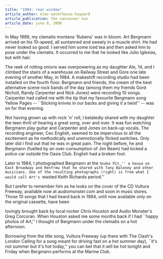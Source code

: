 ```yaml
---
title: "1984: rear window"
article_author: alex waterhouse-hayward
article_publication: the vancouver sun
article_date: june 8, 2000
---
```

In May 1989, my clematis montana 'Rubens' was in bloom. Art Bergmann arrived on his 10-speed, all suntanned and sweaty in a muscle shirt. He had never looked so good. I served him some iced tea and then asked him to pose under the clematis. It occurred to me that he looked like Julio Iglesias, but with hair.

The reek of rotting onions was overpowering as my daughter Ale, 14, and I climbed the stairs of a warehouse on Railway Street and Gore one late evening of another May, in 1984. A makeshift recording studio had been installed on the fourth floor. Bergmann and friends, the cream of the best alternative scene rock bands of the day (among them my friends Gord Nicholl, Randy Carpenter and Nick Jones) were recording 10 songs. Carpenter had called me with the tip that my favourite Bergmann song Yellow Pages -- ``Sticking knives in our backs and giving it a twist'' -- was on for that evening.

Not having grown up with rock 'n' roll, I belatedly shared with my daughter the teen thrill of hearing a great song, over and over. It was fun watching Bergmann play guitar and Carpenter and Jones on back-up vocals. The recording engineer, Cec English, seemed to be impervious to all the excitement as he methodically and unemotionally flicked switches. Only later did I find out that he was in great pain. The night before, he and Bergmann (fuelled by an over-consumption of Jim Beam) had kicked a police car outside the Oasis Club. English had a broken foot.

Later in 1984, I photographed Bergmann at the ``Snake Pit,'' a house on East Broadway and Renfrew that he shared with Tony Baloney and other musicians. One of the resulting photographs (right) is from what I would call Art's ``wasted Keith Richards period.''

But I prefer to remember him as he looks on the cover of the CD Vultura Freeway, available now at audiomonster.com and soon in music stores. Those 10 songs that I had heard back in 1984, until now available only on the original cassette, have been

lovingly brought back by local rocker Chris Houston and Audio Monster's Greg Corcoran. When Houston asked me some months back if I had ``happy photos of Art,'' I thought of Bergmann under the clematis on a hot afternoon.

Borrowing from the title song, Vultura Freeway (up there with The Clash's London Calling for a song meant for driving fast on a hot summer day), ``it's not summer but it's hot today,'' you can bet that it will be hot tonight and Friday when Bergmann performs at the Marine Club.
